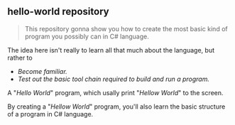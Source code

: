   ## **hello-world repository**
  
  > This repository gonna show you how to create the most basic kind of program you possibly can in C# language.
  
  The idea here isn't really to learn all that much about the language, but rather to
  * *Become familiar.*
  * *Test out the basic tool chain required to build and run a program.*
  
  A \"*Hello World*\" program, which usally print \"*Hellow World*\" to the screen.
  
  By creating a \"*Hellow World*\" program, you'll also learn the basic structure of a program in C# language.
